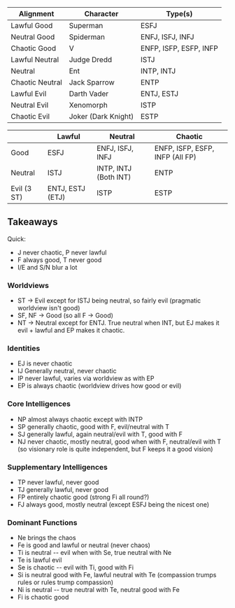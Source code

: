 | Alignment       | Character           | Type(s)                |
| --------------- | ------------------- | ---------------------- |
| Lawful Good     | Superman            | ESFJ                   |
| Neutral Good    | Spiderman           | ENFJ, ISFJ, INFJ       |
| Chaotic Good    | V                   | ENFP, ISFP, ESFP, INFP |
| Lawful Neutral  | Judge Dredd         | ISTJ                   |
| Neutral         | Ent                 | INTP, INTJ             |
| Chaotic Neutral | Jack Sparrow        | ENTP                   |
| Lawful Evil     | Darth Vader         | ENTJ, ESTJ             |
| Neutral Evil    | Xenomorph           | ISTP                       |
| Chaotic Evil    | Joker (Dark Knight) | ESTP                   |

|             | Lawful           | Neutral               | Chaotic                         |
| ----------- | ---------------- | --------------------- | ------------------------------- |
| Good        | ESFJ             | ENFJ, ISFJ, INFJ      | ENFP, ISFP, ESFP, INFP (All FP) |
| Neutral     | ISTJ             | INTP, INTJ (Both INT) | ENTP                            |
| Evil (3 ST) | ENTJ, ESTJ (ETJ) | ISTP                  | ESTP                            |


## Takeaways

Quick:

* J never chaotic, P never lawful
* F always good, T never good
* I/E and S/N blur a lot

### Worldviews

* ST -> Evil except for ISTJ being neutral, so fairly evil (pragmatic worldview isn't good)
* SF, NF -> Good (so all F -> Good)
* NT -> Neutral except for ENTJ. True neutral when INT, but EJ makes it evil + lawful and EP makes it chaotic.

### Identities

* EJ is never chaotic
* IJ Generally neutral, never chaotic
* IP never lawful, varies via worldview as with EP
* EP is always chaotic (worldview drives how good or evil)

### Core Intelligences

* NP almost always chaotic except with INTP
* SP generally chaotic, good with F, evil/neutral with T
* SJ generally lawful, again neutral/evil with T, good with F
* NJ never chaotic, mostly neutral, good when with F, neutral/evil with T (so visionary role is quite independent, but F keeps it a good vision)

### Supplementary Intelligences

* TP never lawful, never good
* TJ generally lawful, never good
* FP entirely chaotic good (strong Fi all round?)
* FJ always good, mostly neutral (except ESFJ being the nicest one)

### Dominant Functions

* Ne brings the chaos
* Fe is good and lawful or neutral (never chaos)
* Ti is neutral -- evil when with Se, true neutral with Ne
* Te is lawful evil
* Se is chaotic -- evil with Ti, good with Fi
* Si is neutral good with Fe, lawful neutral with Te (compassion trumps rules or rules trump compassion)
* Ni is neutral -- true neutral with Te, neutral good with Fe
* Fi is chaotic good
